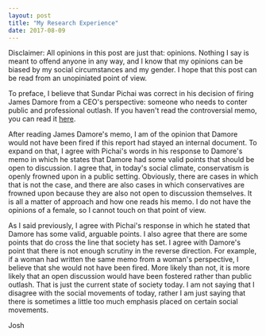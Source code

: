 ```yaml
---
layout: post
title: "My Research Experience"
date: 2017-08-09
---
```


Disclaimer: All opinions in this post are just that: opinions. Nothing I say is meant to offend anyone in any way, and I know that my opinions can be biased by my social circumstances and my gender. I hope that this post can be read from an unopiniated point of view. 

To preface, I believe that Sundar Pichai was correct in his decision of firing James Damore from a CEO's perspective: someone who needs to conter public and professional outlash. If you haven't read the controversial memo, you can read it <a href="https://www.scribd.com/document/355823379/Google-s-Ideological-Echo-Chamber#fullscreen&from_embed">here</a>. 

After reading James Damore's memo, I am of the opinion that Damore would not have been fired if this report had stayed an internal document. To expand on that, I agree with Pichai's words in his response to Damore's memo in which he states that Damore had some valid points that should be open to discussion. I agree that, in today's social climate, conservatism is openly frowned upon in a public setting. Obviously, there are cases in which that is not the case, and there are also cases in which conservatives are frowned upon because they are also not open to discussion themselves. It is all a matter of approach and how one reads his memo. I do not have the opinions of a female, so I cannot touch on that point of view.  

As I said previously, I agree with Pichai's response in which he stated that Damore has some valid, arguable points. I also agree that there are some points that do cross the line that society has set. I agree with Damore's point that there is not enough scrutiny in the reverse direction. For example, if a woman had written the same memo from a woman's perspective, I believe that she would not have been fired. More likely than not, it is more likely that an open discussion would have been fostered rather than public outlash. That is just the current state of society today. I am not saying that I disagree with the social movements of today, rather I am just saying that there is sometimes a little too much emphasis placed on certain social movements. 

Josh
